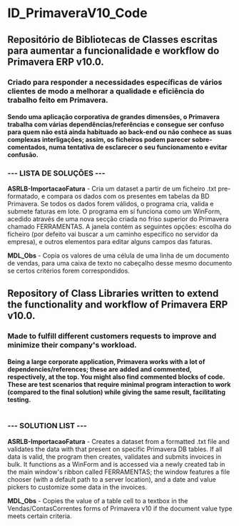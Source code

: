 # ID_PrimaveraV10_Code

## Repositório de Bibliotecas de Classes escritas para aumentar a funcionalidade e workflow do Primavera ERP v10.0.

### Criado para responder a necessidades específicas de vários clientes de modo a melhorar a qualidade e eficiência do trabalho feito em Primavera.
#### Sendo uma aplicação corporativa de grandes dimensões, o Primavera trabalha com várias dependências/referências e consegue ser confuso para quem não está ainda habituado ao back-end ou não conhece as suas complexas interligações; assim, os ficheiros podem parecer sobre-comentados, numa tentativa de esclarecer o seu funcionamento e evitar confusão.

### ---  LISTA DE SOLUÇÕES --- ###

**ASRLB-ImportacaoFatura** - Cria um dataset a partir de um ficheiro .txt pre-formatado, e compara os dados com os presentes em tabelas da BD Primavera. Se todos os dados forem válidos, o programa cria, valida e submete faturas em lote. O programa em sí funciona como um WinForm, acedido através de uma nova secção criada no friso superior do Primavera chamado FERRAMENTAS. A janela contém as seguintes opções: escolha do ficheiro (por defeito vai buscar a um caminho especifico no servidor da empresa), e outros elementos para editar alguns campos das faturas.

**MDL_Obs** - Copia os valores de uma célula de uma linha de um documento de vendas, para uma caixa de texto no cabeçalho desse mesmo documento se certos critérios forem correspondidos.



## Repository of Class Libraries written to extend the functionality and workflow of Primavera ERP v10.0. 

### Made to fulfill different customers requests to improve and minimize their company's workload. 
#### Being a large corporate application, Primavera works with a lot of dependencies/references; these are added and commented, respectively, at the top. You might also find commented blocks of code. These are test scenarios that require minimal program interaction to work (compared to the final solution) while giving the same result, facilitating testing.<br></br>

### --- SOLUTION LIST --- ###

**ASRLB-ImportacaoFatura** - Creates a dataset from a formatted .txt file and validates the data with that present on specific Primavera DB tables. If all data is valid, the program then creates, validates and submits invoices in bulk. It functions as a WinForm and is accessed via a newly created tab in the main window's ribbon called FERRAMENTAS; the window features a file chooser (with a default path to a server location), and a date and value pickers to customize some data in the invoices.

**MDL_Obs** - Copies the value of a table cell to a textbox in the Vendas/ContasCorrentes forms of Primavera v10 if the document value type meets certain criteria.
